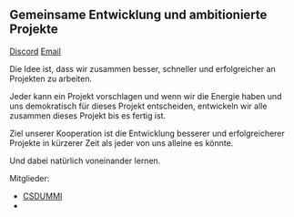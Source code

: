 ## Gemeinsame Entwicklung und ambitionierte Projekte
[Discord](https://discord.gg/VkDnQgYt)
[Email](mailto:csdummi.misquality@simplelogin.co)


Die Idee ist, dass wir zusammen
besser, schneller und erfolgreicher
an Projekten zu arbeiten. 

Jeder kann ein Projekt vorschlagen
und wenn wir die Energie haben und uns demokratisch
für dieses Projekt entscheiden, entwickeln
wir alle zusammen dieses Projekt bis es fertig ist.

Ziel unserer Kooperation ist
die Entwicklung besserer und erfolgreicherer
Projekte in kürzerer Zeit als jeder von
uns alleine es könnte.

Und dabei natürlich voneinander lernen.

Mitglieder:
- [CSDUMMI](https://github.com/csdummi)
- 
